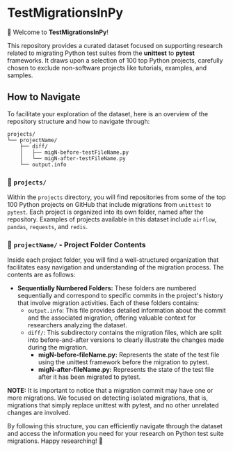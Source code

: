# TestMigrationsInPy

🖖 Welcome to **TestMigrationsInPy**!

This repository provides a curated dataset focused on supporting research related to migrating Python test suites from the **unittest** to **pytest** frameworks. It draws upon a selection of 100 top Python projects, carefully chosen to exclude non-software projects like tutorials, examples, and samples. 

## How to Navigate

To facilitate your exploration of the dataset, here is an overview of the repository structure and how to navigate through:
```plaintext
projects/
└── projectName/
    ├── diff/
    │   ├── migN-before-testFileName.py
    │   └── migN-after-testFileName.py
    └── output.info
```

### 📁 `projects/`

Within the `projects` directory, you will find repositories from some of the top 100 Python projects on GitHub that include migrations from `unittest` to `pytest`. Each project is organized into its own folder, named after the repository. Examples of projects available in this dataset include `airflow`, `pandas`, `requests`, and `redis`.

### 📂 `projectName/` - Project Folder Contents

Inside each project folder, you will find a well-structured organization that facilitates easy navigation and understanding of the migration process. The contents are as follows:

* **Sequentially Numbered Folders:** These folders are numbered sequentially and correspond to specific commits in the project's history that involve migration activities. Each of these folders contains:
  * `output.info`: This file provides detailed information about the commit and the associated migration, offering valuable context for researchers analyzing the dataset.
  * `diff/`: This subdirectory contains the migration files, which are split into before-and-after versions to clearly illustrate the changes made during the migration.
    * **migN-before-fileName.py:** Represents the state of the test file using the unittest framework before the migration to pytest.
    * **migN-after-fileName.py:** Represents the state of the test file after it has been migrated to pytest.

**NOTE:** It is important to notice that a migration commit may have one or more migrations. We focused on detecting isolated migrations, that is, migrations that simply replace unittest with pytest, and no other unrelated changes are involved.

By following this structure, you can efficiently navigate through the dataset and access the information you need for your research on Python test suite migrations. Happy researching! 🚀
